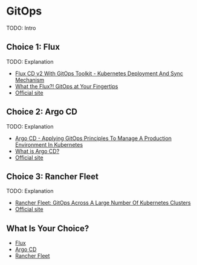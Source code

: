 # GitOps

TODO: Intro

## Choice 1: Flux

TODO: Explanation

* [Flux CD v2 With GitOps Toolkit - Kubernetes Deployment And Sync Mechanism](https://youtu.be/R6OeIgb7lUI)
* [What the Flux?! GitOps at Your Fingertips](https://via.vmw.com/Flux)
* [Official site](https://fluxcd.io)

## Choice 2: Argo CD

TODO: Explanation

* [Argo CD - Applying GitOps Principles To Manage A Production Environment In Kubernetes](https://youtu.be/vpWQeoaiRM4)
* [What is Argo CD?](https://via.vmw.com/ArgoCD)
* [Official site](https://argoproj.github.io/cd)

## Choice 3: Rancher Fleet

TODO: Explanation

* [Rancher Fleet: GitOps Across A Large Number Of Kubernetes Clusters](https://youtu.be/rIH_2CUXmwM)
* [Official site](https://fleet.rancher.io)

## What Is Your Choice?

* [Flux](flux.md)
* [Argo CD](argocd.md)
* [Rancher Fleet](rancher-fleet.md)